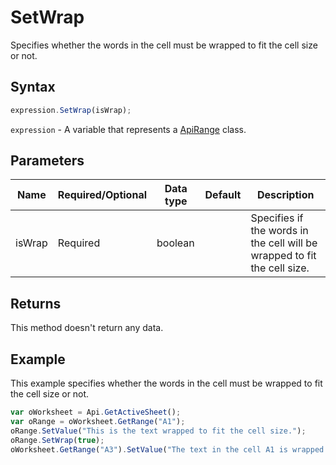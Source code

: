 # SetWrap

Specifies whether the words in the cell must be wrapped to fit the cell size or not.

## Syntax

```javascript
expression.SetWrap(isWrap);
```

`expression` - A variable that represents a [ApiRange](../ApiRange.md) class.

## Parameters

| **Name** | **Required/Optional** | **Data type** | **Default** | **Description** |
| ------------- | ------------- | ------------- | ------------- | ------------- |
| isWrap | Required | boolean |  | Specifies if the words in the cell will be wrapped to fit the cell size. |

## Returns

This method doesn't return any data.

## Example

This example specifies whether the words in the cell must be wrapped to fit the cell size or not.

```javascript
var oWorksheet = Api.GetActiveSheet();
var oRange = oWorksheet.GetRange("A1");
oRange.SetValue("This is the text wrapped to fit the cell size.");
oRange.SetWrap(true);
oWorksheet.GetRange("A3").SetValue("The text in the cell A1 is wrapped: " + oRange.GetWrapText());
```
